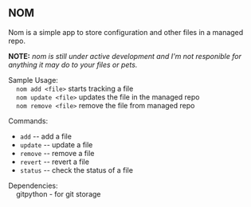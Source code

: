## NOM
Nom is a simple app to store configuration and other files in a managed repo.

**NOTE:** _nom is still under active development and I'm not responible for anything_
_it may do to your files or pets._

Sample Usage:  
&nbsp;&nbsp;&nbsp;&nbsp;`nom add <file>` starts tracking a file  
&nbsp;&nbsp;&nbsp;&nbsp;`nom update <file>` updates the file in the managed repo  
&nbsp;&nbsp;&nbsp;&nbsp;`nom remove <file>` remove the file from managed repo

Commands:

* `add` -- add a file
* `update` -- update a file
* `remove` -- remove a file
* `revert` -- revert a file
* `status` -- check the status of a file

Dependencies:<br>
&nbsp;&nbsp;&nbsp;&nbsp;gitpython - for git storage